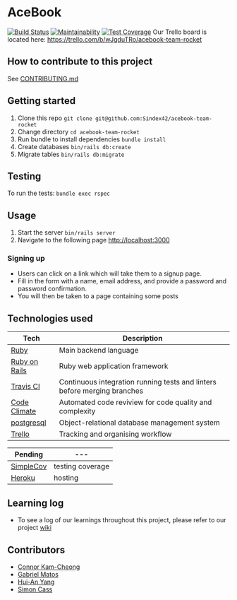 # AceBook
[![Build Status](https://travis-ci.com/Sindex42/acebook-team-rocket.svg?branch=master)](https://travis-ci.com/Sindex42/acebook-team-rocket)
[![Maintainability](https://api.codeclimate.com/v1/badges/265bb465dc552749142e/maintainability)](https://codeclimate.com/github/Sindex42/acebook-team-rocket/maintainability)
[![Test Coverage](https://api.codeclimate.com/v1/badges/265bb465dc552749142e/test_coverage)](https://codeclimate.com/github/Sindex42/acebook-team-rocket/test_coverage)
Our Trello board is located here: https://trello.com/b/wJgduTRo/acebook-team-rocket


## How to contribute to this project
See [CONTRIBUTING.md](CONTRIBUTING.md)

## Getting started

1. Clone this repo `git clone git@github.com:Sindex42/acebook-team-rocket`
2. Change directory `cd acebook-team-rocket`
3. Run bundle to install dependencies `bundle install`
4. Create databases `bin/rails db:create`
5. Migrate tables `bin/rails db:migrate`

## Testing

To run the tests: `bundle exec rspec`

## Usage

1. Start the server `bin/rails server`
2. Navigate to the following page [http://localhost:3000](http://localhost:3000)

### Signing up

* Users can click on a link which will take them to a signup page.
* Fill in the form with a name, email address, and provide a password and password confirmation.
* You will then be taken to a page containing some posts


## Technologies used

Tech | Description
------------- | -------------
[Ruby](https://www.ruby-lang.org/en/) | Main backend language
[Ruby on Rails](https://rubyonrails.org/) | Ruby web application framework
[Travis CI](https://travis-ci.org/) | Continuous integration running tests and linters before merging branches
[Code Climate](https://codeclimate.com/) | Automated code reviview for code quality and complexity
[postgresql](https://www.postgresql.org/) | Object-relational database management system
[Trello](https://trello.com/) | Tracking and organising workflow



Pending | ---
------------- | -------------
[SimpleCov](https://github.com/colszowka/simplecov) | testing coverage
[Heroku](https://www.heroku.com/) | hosting


## Learning log

* To see a log of our learnings throughout this project, please refer to our project [wiki](https://github.com/Sindex42/acebook-team-rocket/wiki)

## Contributors

* [Connor Kam-Cheong](https://github.com/sindex42)
* [Gabriel Matos](https://github.com/GabMat97)
* [Hui-An Yang](https://github.com/anhuiyang)
* [Simon Cass](https://github.com/scass91)
